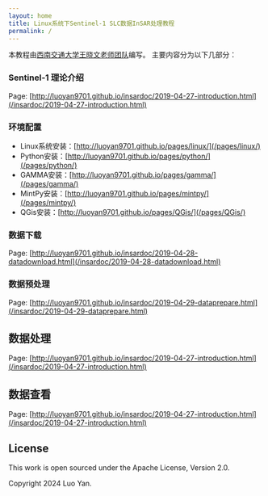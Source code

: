 ```yaml
---
layout: home
title: Linux系统下Sentinel-1 SLC数据InSAR处理教程
permalink: /
---
```


本教程由[西南交通大学][1][王晓文老师团队](https://goimage.cn)编写。
主要内容分为以下几部分：

### Sentinel-1 理论介绍

Page: [http://luoyan9701.github.io/insardoc/2019-04-27-introduction.html](/insardoc/2019-04-27-introduction.html)

### 环境配置

+ Linux系统安装：[http://luoyan9701.github.io/pages/linux/](/pages/linux/)
+ Python安装：[http://luoyan9701.github.io/pages/python/](/pages/python/)
+ GAMMA安装：[http://luoyan9701.github.io/pages/gamma/](/pages/gamma/)
+ MintPy安装：[http://luoyan9701.github.io/pages/mintpy/](/pages/mintpy/)
+ QGis安装：[http://luoyan9701.github.io/pages/QGis/](/pages/QGis/)

### 数据下载

Page: [http://luoyan9701.github.io/insardoc/2019-04-28-datadownload.html](/insardoc/2019-04-28-datadownload.html)

### 数据预处理

Page: [http://luoyan9701.github.io/insardoc/2019-04-29-dataprepare.html](/insardoc/2019-04-29-dataprepare.html)

## 数据处理

Page: [http://luoyan9701.github.io/insardoc/2019-04-27-introduction.html](/insardoc/2019-04-27-introduction.html)

## 数据查看

Page: [http://luoyan9701.github.io/insardoc/2019-04-27-introduction.html](/insardoc/2019-04-27-introduction.html)

## License

This work is open sourced under the Apache License, Version 2.0.

Copyright 2024 Luo Yan.

[1]: https://gsee.swjtu.edu.cn
[2]: https://pages.github.com/themes
[3]: https://github.com/sighingnow/jekyll-gitbook/fork
[4]: https://github.com/allejo/jekyll-toc
[5]: https://github.com/gitbook-plugins/gitbook-plugin-search-pro
[6]: https://github.com/rouge-ruby/rouge/tree/master/lib/rouge/themes
[7]: https://analytics.google.com/analytics/web/
[8]: https://www.cnzz.com/
[9]: https://docs.microsoft.com/en-us/azure/azure-monitor/app/app-insights-overview
[10]: https://github.com/sighingnow/jekyll-gitbook/blob/master/gitbook/custom.css
[11]: https://discordjs.guide/popular-topics/canvas.html#setting-up-napi-rs-canvas
[12]: https://rubygems.org/gems/jekyll-remote-theme
[13]: https://docs.github.com/en/pages/setting-up-a-github-pages-site-with-jekyll/adding-a-theme-to-your-github-pages-site-using-jekyll
[14]: https://github.com/sighingnow/jekyll-gitbook/blob/master/_config.yml
[15]: https://jekyllrb.com/docs/collections/
